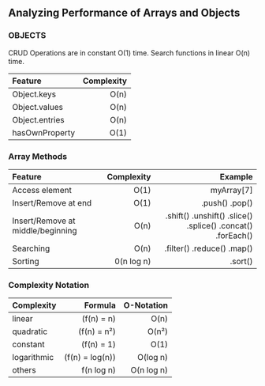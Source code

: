 ## Analyzing Performance of Arrays and Objects

### OBJECTS

CRUD Operations are in constant O(1) time.
Search functions in linear O(n) time.

| Feature        | Complexity |
| :------------- | ---------: |
| Object.keys    |       O(n) |
| Object.values  |       O(n) |
| Object.entries |       O(n) |
| hasOwnProperty |       O(1) |

### Array Methods

| Feature                           | Complexity |                                                     Example |
| :-------------------------------- | ---------: | ----------------------------------------------------------: |
| Access element                    |       O(1) |                                                  myArray[7] |
| Insert/Remove at end              |       O(1) |                                              .push() .pop() |
| Insert/Remove at middle/beginning |       O(n) | .shift() .unshift() .slice() .splice() .concat() .forEach() |
| Searching                         |       O(n) |                                  .filter() .reduce() .map() |
| Sorting                           | 0(n log n) |                                                     .sort() |

### Complexity Notation

| Complexity  |         Formula | O-Notation |
| :---------- | --------------: | ---------: |
| linear      |      (f(n) = n) |       O(n) |
| quadratic   |     (f(n) = n²) |      O(n²) |
| constant    |      (f(n) = 1) |       O(1) |
| logarithmic | (f(n) = log(n)) |   O(log n) |
| others      |      f(n log n) | O(n log n) |

